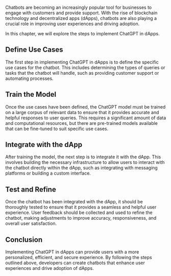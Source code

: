 
Chatbots are becoming an increasingly popular tool for businesses to engage with customers and provide support. With the rise of blockchain technology and decentralized apps (dApps), chatbots are also playing a crucial role in improving user experiences and driving adoption.

In this chapter, we will explore the steps to implement ChatGPT in dApps.

Define Use Cases
----------------

The first step in implementing ChatGPT in dApps is to define the specific use cases for the chatbot. This includes determining the types of queries or tasks that the chatbot will handle, such as providing customer support or automating processes.

Train the Model
---------------

Once the use cases have been defined, the ChatGPT model must be trained on a large corpus of relevant data to ensure that it provides accurate and helpful responses to user queries. This requires a significant amount of data and computational resources, but there are pre-trained models available that can be fine-tuned to suit specific use cases.

Integrate with the dApp
-----------------------

After training the model, the next step is to integrate it with the dApp. This involves building the necessary infrastructure to allow users to interact with the chatbot directly within the dApp, such as integrating with messaging platforms or building a custom interface.

Test and Refine
---------------

Once the chatbot has been integrated with the dApp, it should be thoroughly tested to ensure that it provides a seamless and helpful user experience. User feedback should be collected and used to refine the chatbot, making adjustments to improve accuracy, responsiveness, and overall user satisfaction.

Conclusion
----------

Implementing ChatGPT in dApps can provide users with a more personalized, efficient, and secure experience. By following the steps outlined above, developers can create chatbots that enhance user experiences and drive adoption of dApps.

